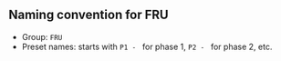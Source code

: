 ## Naming convention for FRU
- Group: `FRU`
- Preset names: starts with `P1 - ` for phase 1, `P2 - ` for phase 2, etc.
